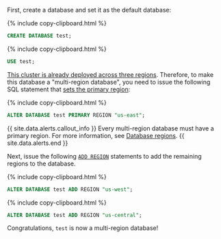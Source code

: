 First, create a database and set it as the default database:

{%  include copy-clipboard.html %}
~~~ sql
CREATE DATABASE test;
~~~

{%  include copy-clipboard.html %}
~~~ sql
USE test;
~~~

[This cluster is already deployed across three regions](#cluster-setup).  Therefore, to make this database a "multi-region database", you need to issue the following SQL statement that [sets the primary region](add-region.html#set-the-primary-region):

{%  include copy-clipboard.html %}
~~~ sql
ALTER DATABASE test PRIMARY REGION "us-east";
~~~

{{ site.data.alerts.callout_info }}
Every multi-region database must have a primary region.  For more information, see [Database regions](multiregion-overview.html#database-regions).
{{ site.data.alerts.end }}

Next, issue the following [`ADD REGION`](add-region.html) statements to add the remaining regions to the database.

{%  include copy-clipboard.html %}
~~~ sql
ALTER DATABASE test ADD REGION "us-west";
~~~

{%  include copy-clipboard.html %}
~~~ sql
ALTER DATABASE test ADD REGION "us-central";
~~~

Congratulations, `test` is now a multi-region database!
